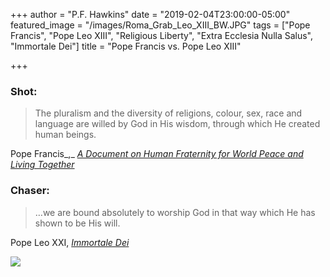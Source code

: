+++
author = "P.F. Hawkins"
date = "2019-02-04T23:00:00-05:00"
featured_image = "/images/Roma_Grab_Leo_XIII_BW.JPG"
tags = ["Pope Francis", "Pope Leo XIII", "Religious Liberty", "Extra Ecclesia Nulla Salus", "Immortale Dei"]
title = "Pope Francis vs. Pope Leo XIII"

+++
### Shot:

> The pluralism and the diversity of religions, colour, sex, race and language are willed by God in His wisdom, through which He created human beings.

Pope Francis_,_ [_A Document on Human Fraternity for World Peace and Living Together_](http://w2.vatican.va/content/francesco/en/travels/2019/outside/documents/papa-francesco_20190204_documento-fratellanza-umana.html " A Document on Human Fraternity for World Peace and Living Together")

### Chaser:

> …we are bound absolutely to worship God in that way which He has shown to be His will.

Pope Leo XXI, [_Immortale Dei_](http://w2.vatican.va/content/leo-xiii/en/encyclicals/documents/hf_l-xiii_enc_01111885_immortale-dei.html "Immortale Dei")

![](/images/leoxiii.jpeg)